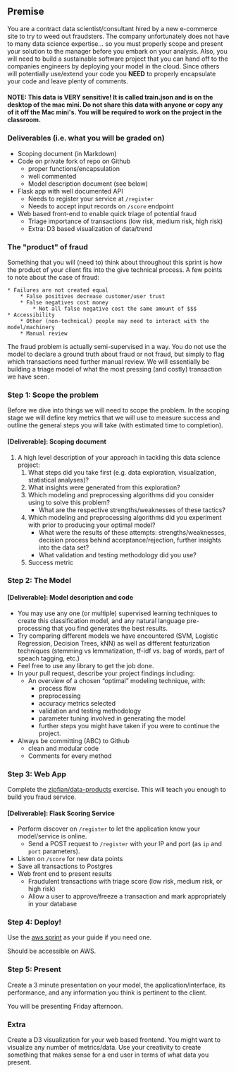 ## Premise

You are a contract data scientist/consultant hired by a new e-commerce site to try to weed out fraudsters.  The company unfortunately does not have to many data science expertise... so you must properly scope and present your solution to the manager before you embark on your analysis.  Also, you will need to build a sustainable software project that you can hand off to the companies engineers by deploying your model in the cloud.  Since others will potentially use/extend your code you **NEED** to properly encapsulate your code and leave plenty of comments.

#### NOTE: This data is VERY sensitive! It is called train.json and is on the desktop of the mac mini. Do not share this data with anyone or copy any of it off the Mac mini's.  You will be required to work on the project in the classroom.

### Deliverables (i.e. what you will be graded on)

* Scoping document (in Markdown)
* Code on private fork of repo on Github
    * proper functions/encapsulation
    * well commented
    * Model description document (see below)
* Flask app with well documented API
    * Needs to register your service at `/register`
    * Needs to accept input records on `/score` endpoint
* Web based front-end to enable quick triage of potential fraud
    * Triage importance of transactions (low risk, medium risk, high risk)
    * Extra: D3 based visualization of data/trend

### The "product" of fraud

Something that you will (need to) think about throughout this sprint is how the product of your client fits into the give technical process.  A few points to note about the case of fraud:
    
    * Failures are not created equal
        * False positives decrease customer/user trust
        * False negatives cost money
            * Not all false negative cost the same amount of $$$
    * Accessibility
        * Other (non-technical) people may need to interact with the model/machinery
        * Manual review

The fraud problem is actually semi-supervised in a way.  You do not use the model to declare a ground truth about fraud or not fraud, but simply to flag which transactions need further manual review.  We will essentially be building a triage model of what the most pressing (and costly) transaction we have seen.

### Step 1: Scope the problem

Before we dive into things we will need to scope the problem.  In the scoping stage we will define key metrics that we will use to measure success and outline the general steps you will take (with estimated time to completion).

#### [Deliverable]: Scoping document

1. A high level description of your approach in tackling this data science project:
    1. What steps did you take first (e.g. data exploration, visualization, statistical analyses)?
    2. What insights were generated from this exploration?
    3. Which modeling and preprocessing algorithms did you consider using to solve this problem?
        * What are the respective strengths/weaknesses of these tactics?
    4. Which modeling and preprocessing algorithms did you experiment with prior to producing your optimal model?
        * What were the results of these attempts: strengths/weaknesses, decision process behind acceptance/rejection, further insights into the data set?
        * What validation and testing methodology did you use?
    5. Success metric

### Step 2: The Model

#### [Deliverable]: Model description and code
* You may use any one (or multiple) supervised learning techniques to create this classification model, and any natural language pre-processing that you find generates the best results.
* Try comparing different models we have encountered (SVM, Logistic Regression, Decision Trees, kNN) as well as different featurization techniques (stemming vs lemmatization, tf-idf vs. bag of words, part of speach tagging, etc.)
* Feel free to use any library to get the job done.
* In your pull request, describe your project findings including:
    * An overview of a chosen “optimal” modeling technique, with:
        * process flow
        * preprocessing
        * accuracy metrics selected
        * validation and testing methodology
        * parameter tuning involved in generating the model
        * further steps you might have taken if you were to continue the project.
* Always be committing (ABC) to Github
    * clean and modular code
    * Comments for every method

### Step 3: Web App

Complete the [zipfian/data-products](https://github.com/zipfian/data-products) exercise.  This will teach you enough to build you fraud service.

#### [Deliverable]: Flask Scoring Service
* Perform discover on `/register` to let the application know your model/service is online.
    * Send a POST request to `/register` with your IP and port (as `ip` and `port` parameters).
* Listen on `/score` for new data points
* Save all transactions to Postgres
* Web front end to present results
    * Fraudulent transactions with triage score (low risk, medium risk, or high risk)
    * Allow a user to approve/freeze a transaction and mark appropriately in your database

### Step 4: Deploy!

Use the [aws sprint](https://github.com/zipfian/aws-and-the-cloud) as your guide if you need one.

Should be accessible on AWS.

### Step 5: Present

Create a 3 minute presentation on your model, the application/interface, its performance, and any information you think is pertinent to the client.

You will be presenting Friday afternoon.

### Extra

Create a D3 visualization for your web based frontend.  You might want to visualize any number of metrics/data.  Use your creativity to create something that makes sense for a end user in terms of what data you present.

